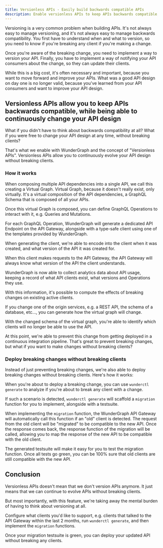 ```yaml
---
title: Versionless APIs - Easily build backwards compatible APIs
description: Enable versionless APIs to keep APIs backwards compatible, while being able to continuously change your API design.
---
```


Versioning is a very common problem when building APIs.
It's not always easy to manage versioning, and it's not always easy to manage backwards compatibility.
You first have to understand when and what to version,
so you need to know if you're breaking any client if you're making a change.

Once you're aware of the breaking change,
you need to implement a way to version your API.
Finally, you have to implement a way of notifying your API consumers about the change,
so they can update their clients.

While this is a big cost,
it's often necessary and important,
because you want to move forward and improve your APIs.
What was a good API design on day one is no longer valid,
because you've learned from your API consumers and want to improve your API design.

## Versionless APIs allow you to keep APIs backwards compatible, while being able to continuously change your API design

What if you didn't have to think about backwards compatibility at all?
What if you were free to change your API design at any time,
without breaking clients?

That's what we enable with WunderGraph and the concept of "Versionless APIs".
Versionless APIs allow you to continuously evolve your API design without breaking clients.

### How it works

When composing multiple API dependencies into a single API,
we call this creating a Virtual Graph.
Virtual Graph, because it doesn't really exist, only virtually.
It's a virtual composition of the API dependencies,
a GraphQL Schema that is composed of all your APIs.

Once this virtual Graph is composed,
you can define GraphQL Operations to interact with it,
e.g. Queries and Mutations.

For each GraphQL Operation,
WunderGraph will generate a dedicated API Endpoint on the API Gateway,
alongside with a type-safe client using one of the templates provided by WunderGraph.

When generating the client,
we're able to encode into the client when it was created,
and what version of the API it was created for.

When this client makes requests to the API Gateway,
the API Gateway will always know what version of the API the client understands.

WunderGraph is now able to collect analytics data about API usage,
keeping a record of what API clients exist,
what versions and Operations they use.

With this information,
it's possible to compute the effects of breaking changes on existing active clients.

If you change one of the origin services,
e.g. a REST API, the schema of a database, etc...,
you can generate how the virtual graph will change.

With the changed schema of the virtual graph,
you're able to identify which clients will no longer be able to use the API.

At this point,
we're able to prevent this change from getting deployed in a continuous integration pipeline.
That's great to prevent breaking changes,
but what if you want to make changes without breaking clients?

### Deploy breaking changes without breaking clients

Instead of just preventing breaking changes,
we're also able to deploy breaking changes without breaking clients.
Here's how it works:

When you're about to deploy a breaking change,
you can use `wunderctl generate` to analyze if you're about to break any client with a change.

If such a scenario is detected,
`wunderctl generate` will scaffold a `migration` function for you to implement,
alongside with a testsuite.

When implementing the `migration` function,
the WunderGraph API Gateway will automatically call this function if an "old" client is detected.
The request from the old client will be "migrated" to be compatible to the new API.
Once the response comes back, the response function of the migration will be called,
allowing you to map the response of the new API to be compatible with the old client.

The generated testsuite will make it easy for you to test the migration function.
Once all tests go green,
you can be 100% sure that old clients are still compatible with the new API.

## Conclusion

Versionless APIs doesn't mean that we don't version APIs anymore.
It just means that we can continue to evolve APIs without breaking clients.

But most importantly,
with this feature,
we're taking away the mental burden of having to think about versioning at all.

Configure what clients you'd like to support,
e.g. clients that talked to the API Gateway within the last 2 months,
run `wunderctl generate`,
and then implement the `migration` functions.

Once your migration testsuite is green,
you can deploy your updated API without breaking any clients.
